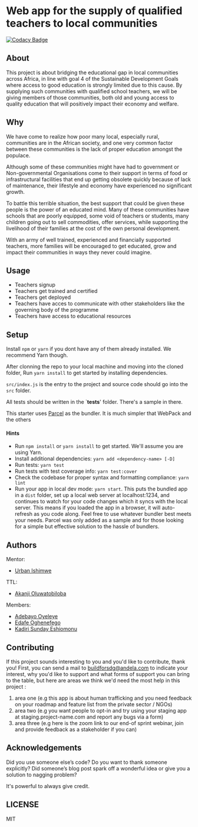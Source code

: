 # Web app for the supply of qualified teachers to local communities

[![Codacy Badge](https://api.codacy.com/project/badge/Grade/fe267ebd57cb46e99245517ee57a9dde)](https://app.codacy.com/gh/BuildForSDG/Team-032-Product?utm_source=github.com&utm_medium=referral&utm_content=BuildForSDG/Team-032-Product&utm_campaign=Badge_Grade_Settings)


## About

This project is about bridging the educational gap in local communities across Africa, in line with goal 4 of the Sustainable Development Goals where access to good education is strongly limited due to this cause. By supplying such communities with qualified school teachers, we will be giving members of those communities, both old and young access to quality education that will positively impact their economy and welfare.

## Why

We have come to realize how poor many local, especially rural, communities are in the African society, and one very common factor between these communities is the lack of proper education amongst the populace.

Although some of these communities might have had to government or Non-governmental Organisations come to their support in terms of food or infrastructural facilities that end up getting obsolete quickly because of lack of maintenance, their lifestyle and economy have experienced no significant growth.

To battle this terrible situation, the best support that could be given these people is the power of an educated mind. Many of these communities have schools that are poorly equipped, some void of teachers or students, many children going out to sell commodities, offer services, while supporting the livelihood of their families at the cost of the own personal development.

With an army of well trained, experienced and financially supported teachers, more families will be encouraged to get educated, grow and impact their communities in ways they never could imagine.

## Usage
-  Teachers signup
-  Teachers get trained and certified
-  Teachers get deployed
-  Teachers have acces to communicate with other stakeholders like the governing body of the programme
-  Teachers have access to educational resources

## Setup

Install `npm` or `yarn` if you dont have any of them already installed. We recommend Yarn though.

After clonning the repo to your local machine and moving into the cloned folder, Run `yarn install` to get started by installing dependencies. 

`src/index.js` is the entry to the project and source code should go into the `src` folder.

All tests should be written in the `__tests__' folder. There's a sample in there.

This starter uses [Parcel](https://parceljs.org/getting_started.html) as the bundler. It is much simpler that WebPack and the others

#### Hints
-  Run `npm install` or `yarn install` to get started. We'll assume you are using Yarn.
-  Install additional dependencies: `yarn add <dependency-name> [-D]`
-  Run tests: `yarn test`
-  Run tests with test coverage info: `yarn test:cover`
-  Check the codebase for proper syntax and formatting compliance: `yarn lint`
-  Run your app in local dev mode: `yarn start`. This puts the bundled app in a `dist` folder, set up a local web server at localhost:1234, and continues to watch for your code changes which it syncs with the local server. This means if you loaded the app in a browser, it will auto-refresh as you code along. Feel free to use whatever bundler best meets your needs. Parcel was only added as a sample and for those looking for a simple but effective solution to the hassle of bundlers. 

## Authors

Mentor:
-  [Urban Ishimwe](https://github.com/urbanishimwe)

TTL:
-  [Akanji Oluwatobiloba](https://github.com/Tboy-AK)

Members:
-  [Adebayo Oyeleye](https://github.com/adebayoyeleye)
-  [Edafe Oghenefego](https://github.com/fegoworks)
-  [Kadiri Sunday Eshiomonu](https://github.com/kadirisunday)

## Contributing
If this project sounds interesting to you and you'd like to contribute, thank you!
First, you can send a mail to <buildforsdg@andela.com> to indicate your interest, why you'd like to support and what forms of support you can bring to the table, but here are areas we think we'd need the most help in this project :
1.  area one (e.g this app is about human trafficking and you need feedback on your roadmap and feature list from the private sector / NGOs)
2.  area two (e.g you want people to opt-in and try using your staging app at staging.project-name.com and report any bugs via a form)
3.  area three (e.g here is the zoom link to our end-of sprint webinar, join and provide feedback as a stakeholder if you can)

## Acknowledgements

Did you use someone else’s code?
Do you want to thank someone explicitly?
Did someone’s blog post spark off a wonderful idea or give you a solution to nagging problem?

It's powerful to always give credit.

## LICENSE
MIT
